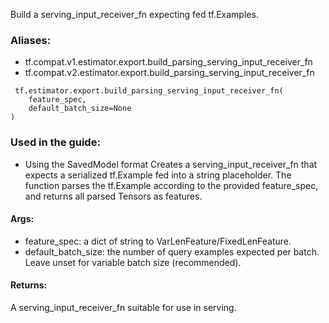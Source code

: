Build a serving_input_receiver_fn expecting fed tf.Examples.
### Aliases:
- tf.compat.v1.estimator.export.build_parsing_serving_input_receiver_fn
- tf.compat.v2.estimator.export.build_parsing_serving_input_receiver_fn

```
 tf.estimator.export.build_parsing_serving_input_receiver_fn(
    feature_spec,
    default_batch_size=None
)
```
### Used in the guide:
- Using the SavedModel format
Creates a serving_input_receiver_fn that expects a serialized tf.Example fed into a string placeholder. The function parses the tf.Example according to the provided feature_spec, and returns all parsed Tensors as features.
#### Args:
- feature_spec: a dict of string to VarLenFeature/FixedLenFeature.
- default_batch_size: the number of query examples expected per batch. Leave unset for variable batch size (recommended).
#### Returns:
A serving_input_receiver_fn suitable for use in serving.
